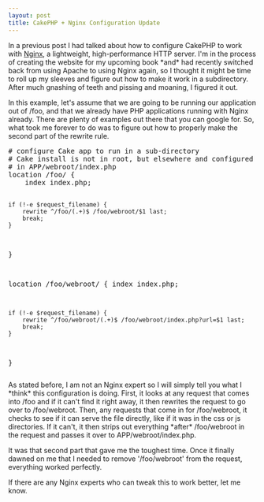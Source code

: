 ```yaml
--- 
layout: post
title: CakePHP + Nginx Configuration Update
---
```

<p>In a previous post I had talked about how to configure CakePHP to work with <a href="http://nginx.net/">Nginx</a>, a lightweight, high-performance HTTP server.  I'm in the process of creating the website for my upcoming book *and* had recently switched back from using Apache to using Nginx again, so I thought it might be time to roll up my sleeves and figure out how to make it work in a subdirectory.  After much gnashing of teeth and pissing and moaning, I figured it out.
</p>
<p>
In this example, let's assume that we are going to be running our application out of /foo, and that we already have PHP applications running with Nginx already.  There are plenty of examples out there that you can google for.  So, what took me forever to do was to figure out how to properly make the second part of the rewrite rule.
</p>
<pre>
# configure Cake app to run in a sub-directory
# Cake install is not in root, but elsewhere and configured
# in APP/webroot/index.php
location /foo/ {
    index index.php;

    if (!-e $request_filename) {
        rewrite ^/foo/(.+)$ /foo/webroot/$1 last;
        break;
    }
}

location /foo/webroot/ {
    index index.php;

    if (!-e $request_filename) {
        rewrite ^/foo/webroot/(.+)$ /foo/webroot/index.php?url=$1 last;
        break;
    }
}
</pre>
<p>
As stated before, I am not an Nginx expert so I will simply tell you what I *think* this configuration is doing.  First, it looks at any request that comes into /foo and if it can't find it right away, it then rewrites the request to go over to /foo/webroot.  Then, any requests that come in for /foo/webroot, it checks to see if it can serve the file directly, like if it was in the css or js directories.  If it can't, it then strips out everything *after* /foo/webroot in the request and passes it over to APP/webroot/index.php.</p>
<p>It was that second part that gave me the toughest time.  Once it finally dawned on me that I needed to remove '/foo/webroot' from the request, everything worked perfectly.
</p>
<p>
If there are any Nginx experts who can tweak this to work better, let me know.
</p>
